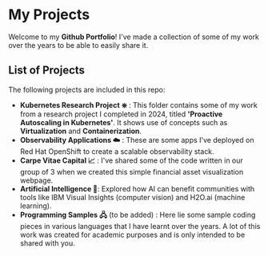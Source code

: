 # My Projects 

Welcome to my **Github Portfolio**! I've made a collection of some of my work over the years to be able to easily share it.


## List of Projects

The following projects are included in this repo:

  -  **Kubernetes Research Project  ⎈** : This folder contains some of my work from a research project I completed in 2024, titled **'Proactive Autoscaling in Kubernetes'**. It shows use of concepts such as **Virtualization** and **Containerization**.
  -  **Observability Applications  ☁️** : These are some apps I've deployed on Red Hat OpenShift to create a scalable observability stack.
  -    **Carpe Vitae Capital 📈** : I've shared some of the code written in our group of 3 when we created this simple financial asset visualization webpage.
  -  **Artificial Intelligence 🤖**: Explored how AI can benefit communities with tools like IBM Visual Insights (computer vision) and H2O.ai (machine learning).
  -  **Programming Samples 🖧** (to be added) : Here lie some sample coding pieces in various languages that I have learnt over the years. A lot of this work was created for academic purposes and is only intended to be shared with you.
